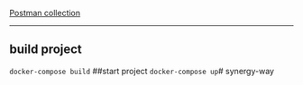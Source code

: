 [Postman collection](https://go.postman.co/workspace/My-Workspace~328a894c-ba6f-4cbb-8f65-ae28e2e38efa/collection/14888355-ec9c8ba4-4a96-42a2-baf4-e0d571c4299f)
___
## build project
```docker-compose build```
##start project
```docker-compose up```# synergy-way
